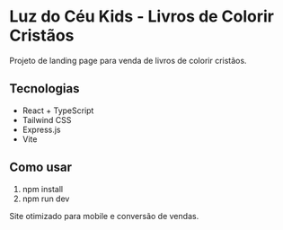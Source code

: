 # Luz do Céu Kids - Livros de Colorir Cristãos

Projeto de landing page para venda de livros de colorir cristãos.

## Tecnologias
- React + TypeScript
- Tailwind CSS
- Express.js
- Vite

## Como usar
1. npm install
2. npm run dev

Site otimizado para mobile e conversão de vendas.
